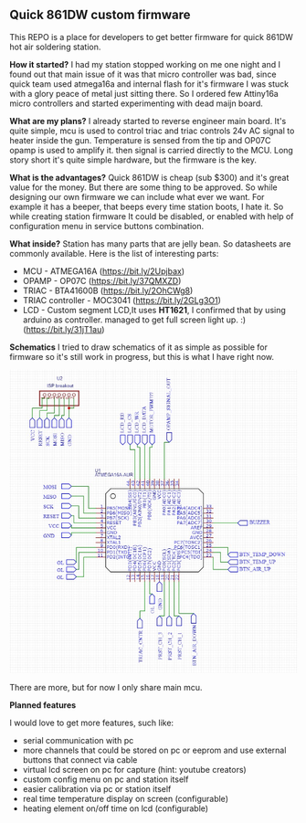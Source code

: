 ## **Quick 861DW custom firmware**

This REPO is a place for developers to get better firmware for quick 861DW hot air soldering station. 

**How it started?**
I had my station stopped working on me one night and I found out that main issue of it was that micro controller was bad, since quick team used atmega16a and internal flash for it's firmware I was stuck with a glory peace of metal just sitting there. So I ordered few Attiny16a micro controllers and started experimenting with dead maijn board. 
 
 **What are my plans?**
I already started to reverse engineer main board. It's quite simple, mcu is used to control triac and triac controls 24v AC signal to heater inside the gun. Temperature is sensed from the tip and OP07C opamp is used to amplify it. then signal is carried directly to the MCU. Long story short it's quite simple hardware, but the firmware is the key.

**What is the advantages?**
Quick 861DW is cheap (sub $300) and it's great value for the money. But there are some thing to be approved. So while designing our own firmware we can include what ever we want. For example it has a beeper, that beeps every time station boots, I hate it. So while creating station firmware It could be disabled, or enabled with help of configuration menu in service buttons combination.

**What inside?**
Station has many parts that are jelly bean. So datasheets are commonly available.
Here is the list of interesting parts:

 - MCU - ATMEGA16A (https://bit.ly/2Upjbax)
 - OPAMP - OP07C (https://bit.ly/37QMXZD)
 - TRIAC - BTA41600B (https://bit.ly/2OhCWg8)
 - TRIAC controller - MOC3041 (https://bit.ly/2GLg3O1)
 - LCD - Custom segment LCD,It uses **HT1621**, I confirmed that by using arduino as controller. managed to get full screen light up. :) (https://bit.ly/31jT1au)
  
**Schematics**
I tried to draw schematics of it as simple as possible for firmware so it's still work in progress, but this is what I have right now.

![schematic_image](https://raw.githubusercontent.com/VeryFastSnail/Quick861dw/master/Pictures/MCU_pinout.jpg)

There are more, but for now I only share main mcu.


**Planned features**

I would love to get more features, such like:
 - serial communication with pc
 - more channels that could be stored on pc or eeprom and use external buttons that connect via cable
 - virtual lcd screen on pc for capture (hint: youtube creators)
 - custom config menu on pc and station itself
 - easier calibration via pc or station itself
 - real time temperature display on screen (configurable)
 - heating element on/off time on lcd (configurable)

